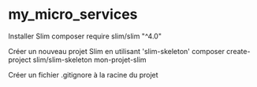 # my_micro_services

Installer Slim
composer require slim/slim "^4.0"

Créer un nouveau projet Slim en utilisant 'slim-skeleton'
composer create-project slim/slim-skeleton mon-projet-slim

Créer un fichier .gitignore à la racine du projet